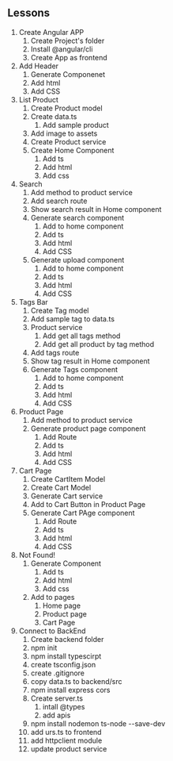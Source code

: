 ## Lessons
1. Create Angular APP
    1. Create Project's folder
    2. Install @angular/cli
    3. Create App as frontend
2. Add Header
    1. Generate Componenet
    2. Add html
    3. Add CSS
3. List Product
    1. Create Product model
    2. Create data.ts
        1. Add sample product
    3. Add image to assets
    4. Create Product service
    5. Create Home Component
        1. Add ts
        2. Add html
        3. Add css
4. Search
    1. Add method to product service
    2. Add search route
    3. Show search result in Home component
    4. Generate search component
        1. Add to home component
        2. Add ts
        3. Add html
        4. Add CSS
    5. Generate upload component
        1. Add to home component
        2. Add ts
        3. Add html
        4. Add CSS
5. Tags Bar
    1. Create Tag model
    2. Add sample tag to data.ts
    3. Product service
        1. Add get all tags method
        2. Add get all product by tag method
    4. Add tags route
    5. Show tag result in Home component
    6. Generate Tags component
        1. Add to home component
        2. Add ts
        3. Add html
        4. Add CSS
6. Product Page
    1. Add method to product service
    2. Generate product page component
        1. Add Route
        2. Add ts
        3. Add html
        4. Add CSS
7. Cart Page
    1. Create CartItem Model
    2. Create Cart Model
    3. Generate Cart service
    4. Add to Cart Button in Product Page
    5. Generate Cart PAge component
        1. Add Route
        2. Add ts
        3. Add html
        4. Add CSS
8. Not Found!
    1. Generate Component
        1. Add ts
        2. Add html
        3. Add css
    2. Add to pages
        1. Home page
        2. Product page
        3. Cart Page
9. Connect to BackEnd
    1. Create backend folder
    2. npm init
    3. npm install typescirpt
    4. create tsconfig.json
    5. create .gitignore
    6. copy data.ts to backend/src
    7. npm install express cors
    8. Create server.ts
        1. intall @types
        2. add apis
    9. npm install nodemon ts-node --save-dev
    10. add urs.ts to frontend
    11. add httpclient module
    12. update product service